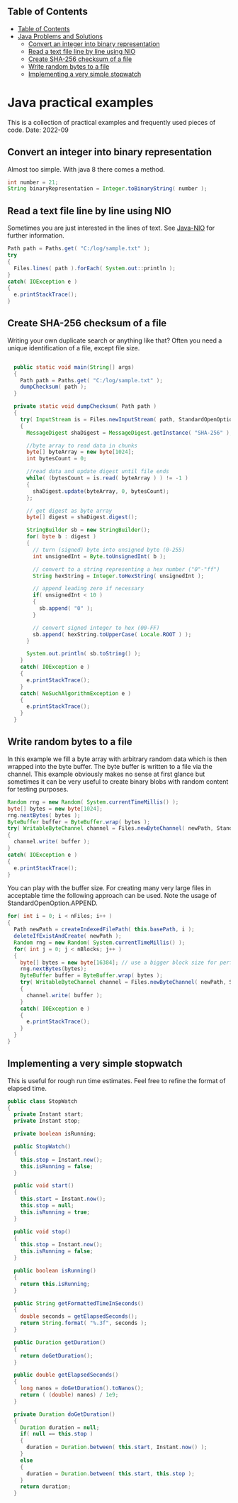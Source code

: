 ## Table of Contents
<!-- TOC -->
  * [Table of Contents](#table-of-contents)
* [Java Problems and Solutions](#java-problems-and-solutions)
  * [Convert an integer into binary representation](#convert-an-integer-into-binary-representation)
  * [Read a text file line by line using NIO](#read-a-text-file-line-by-line-using-nio)
  * [Create SHA-256 checksum of a file](#create-sha-256-checksum-of-a-file)
  * [Write random bytes to a file](#write-random-bytes-to-a-file)
  * [Implementing a very simple stopwatch](#implementing-a-very-simple-stopwatch)
<!-- TOC -->

# Java practical examples
This is a collection of practical examples and frequently used pieces of code.
Date: 2022-09

## Convert an integer into binary representation
Almost too simple. With java 8 there comes a method.
```java
int number = 21;
String binaryRepresentation = Integer.toBinaryString( number );
```

## Read a text file line by line using NIO
Sometimes you are just interested in the lines of text.
See [Java-NIO](https://docs.oracle.com/en/java/javase/18/core/java-nio.html) for further information.
```java
Path path = Paths.get( "C:/log/sample.txt" );
try
{
  Files.lines( path ).forEach( System.out::println );
}
catch( IOException e )
{
  e.printStackTrace();
}
```

## Create SHA-256 checksum of a file
Writing your own duplicate search or anything like that? Often you need a unique identification of 
a file, except file size. 
```java

  public static void main(String[] args)
  {
    Path path = Paths.get( "C:/log/sample.txt" );
    dumpChecksum( path );
  }

  private static void dumpChecksum( Path path )
  {
    try( InputStream is = Files.newInputStream( path, StandardOpenOption.READ ) )
    {
      MessageDigest shaDigest = MessageDigest.getInstance( "SHA-256" );

      //byte array to read data in chunks
      byte[] byteArray = new byte[1024];
      int bytesCount = 0;

      //read data and update digest until file ends
      while( (bytesCount = is.read( byteArray ) ) != -1 )
      {
        shaDigest.update(byteArray, 0, bytesCount);
      };

      // get digest as byte array
      byte[] digest = shaDigest.digest();

      StringBuilder sb = new StringBuilder();
      for( byte b : digest )
      {
        // turn (signed) byte into unsigned byte (0-255)
        int unsignedInt = Byte.toUnsignedInt( b );

        // convert to a string representing a hex number ("0"-"ff")
        String hexString = Integer.toHexString( unsignedInt );

        // append leading zero if necessary
        if( unsignedInt < 10 )
        {
          sb.append( "0" );
        }

        // convert signed integer to hex (00-FF)
        sb.append( hexString.toUpperCase( Locale.ROOT ) );
      }

      System.out.println( sb.toString() );
    }
    catch( IOException e )
    {
      e.printStackTrace();
    }
    catch( NoSuchAlgorithmException e )
    {
      e.printStackTrace();
    }
  }
```
## Write random bytes to a file
In this example we fill a byte array with arbitrary random data which is then wrapped into
the byte buffer. The byte buffer is written to a file via the channel. This example obviously
makes no sense at first glance but sometimes it can be very useful to create binary blobs with 
random content for testing purposes.
```java
Random rng = new Random( System.currentTimeMillis() );
byte[] bytes = new byte[1024];
rng.nextBytes( bytes );
ByteBuffer buffer = ByteBuffer.wrap( bytes );
try( WritableByteChannel channel = Files.newByteChannel( newPath, StandardOpenOption.CREATE_NEW ) )
{
  channel.write( buffer );
}
catch( IOException e )
{
  e.printStackTrace();
}
```
You can play with the buffer size. For creating many very large files in acceptable time the following approach can be used.
Note the usage of StandardOpenOption.APPEND.
```java
for( int i = 0; i < nFiles; i++ )
{
  Path newPath = createIndexedFilePath( this.basePath, i );
  deleteIfExistAndCreate( newPath );
  Random rng = new Random( System.currentTimeMillis() );
  for( int j = 0; j < nBlocks; j++ )
  {
    byte[] bytes = new byte[16384]; // use a bigger block size for performance
    rng.nextBytes(bytes);
    ByteBuffer buffer = ByteBuffer.wrap( bytes );
    try( WritableByteChannel channel = Files.newByteChannel( newPath, StandardOpenOption.APPEND ) )
    {
      channel.write( buffer );
    }
    catch( IOException e )
    {
      e.printStackTrace();
    }
  }
}
```

## Implementing a very simple stopwatch
This is useful for rough run time estimates. Feel free to refine the format of elapsed time.
```java
public class StopWatch
{
  private Instant start;
  private Instant stop;

  private boolean isRunning;

  public StopWatch()
  {
    this.stop = Instant.now();
    this.isRunning = false;
  }

  public void start()
  {
    this.start = Instant.now();
    this.stop = null;
    this.isRunning = true;
  }

  public void stop()
  {
    this.stop = Instant.now();
    this.isRunning = false;
  }

  public boolean isRunning()
  {
    return this.isRunning;
  }

  public String getFormattedTimeInSeconds()
  {
    double seconds = getElapsedSeconds();
    return String.format( "%.3f", seconds );
  }

  public Duration getDuration()
  {
    return doGetDuration();
  }

  public double getElapsedSeconds()
  {
    long nanos = doGetDuration().toNanos();
    return ( (double) nanos) / 1e9;
  }

  private Duration doGetDuration()
  {
    Duration duration = null;
    if( null == this.stop )
    {
      duration = Duration.between( this.start, Instant.now() );
    }
    else
    {
      duration = Duration.between( this.start, this.stop );
    }
    return duration;
  }
```


